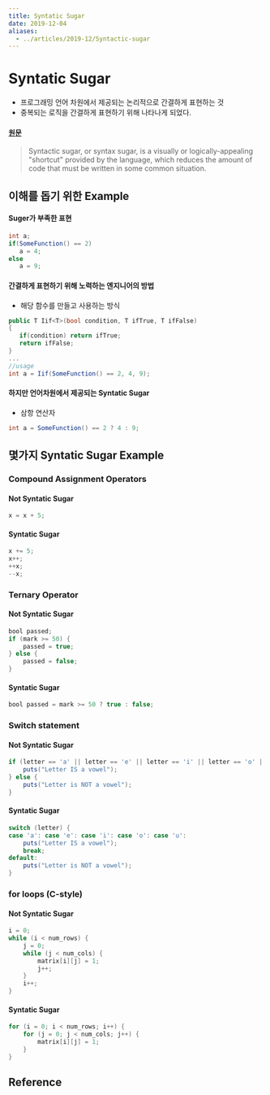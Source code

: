 ```yaml
---
title: Syntatic Sugar
date: 2019-12-04
aliases:
  - ../articles/2019-12/Syntactic-sugar
---
```

# Syntatic Sugar
- 프로그래밍 언어 차원에서 제공되는 논리적으로 간결하게 표현하는 것
- 중복되는 로직을 간결하게 표현하기 위해 나타나게 되었다.

#### [원문](https://www.quora.com/What-is-syntactic-sugar-in-programming-languages)
> Syntactic sugar, or syntax sugar, is a visually or logically-appealing "shortcut" provided by the language, which reduces the amount of code that must be written in some common situation.


## 이해를 돕기 위한 Example

#### Suger가 부족한 표현
```c#
int a;
if(SomeFunction() == 2)
   a = 4;
else
   a = 9;
```

#### 간결하게 표현하기 위해 노력하는 엔지니어의 방법
- 해당 함수를 만들고 사용하는 방식

```c#
public T Iif<T>(bool condition, T ifTrue, T ifFalse)
{
   if(condition) return ifTrue;
   return ifFalse;
}
...
//usage
int a = Iif(SomeFunction() == 2, 4, 9);
```

#### 하지만 언어차원에서 제공되는 Syntatic Sugar
- 삼항 연산자
```c#
int a = SomeFunction() == 2 ? 4 : 9;
```


## 몇가지 Syntatic Sugar Example
### Compound Assignment Operators
#### Not Syntatic Sugar
```java
x = x + 5;
```
#### Syntatic Sugar
```java
x += 5;
x++;
++x;
--x;
```

### Ternary Operator
#### Not Syntatic Sugar
```java
bool passed;
if (mark >= 50) {
    passed = true;
} else {
    passed = false;
}
```

#### Syntatic Sugar
```java
bool passed = mark >= 50 ? true : false;
```

### Switch statement
#### Not Syntatic Sugar
```java
if (letter == 'a' || letter == 'e' || letter == 'i' || letter == 'o' || letter == 'u') {
	puts("Letter IS a vowel");
} else {
	puts("Letter is NOT a vowel");
}
```

#### Syntatic Sugar
```java
switch (letter) {
case 'a': case 'e': case 'i': case 'o': case 'u':
	puts("Letter IS a vowel");
	break;
default:
	puts("Letter is NOT a vowel");
}
```

### for loops (C-style)
#### Not Syntatic Sugar
```c
i = 0;
while (i < num_rows) {
	j = 0;
	while (j < num_cols) {
		matrix[i][j] = 1;
		j++;
	}
	i++;
}
```

#### Syntatic Sugar
```c
for (i = 0; i < num_rows; i++) {
	for (j = 0; j < num_cols; j++) {
		matrix[i][j] = 1;
	}
}
```



## Reference
